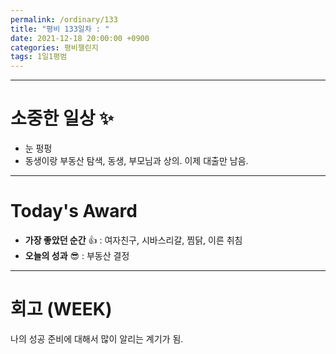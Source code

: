 ```yaml
---
permalink: /ordinary/133
title: "평비 133일차 : "
date: 2021-12-18 20:00:00 +0900
categories: 평비챌린지
tags: 1일1평범
---
```


---
# 소중한 일상 ✨
- 눈 펑펑
- 동생이랑 부동산 탐색, 동생, 부모님과 상의. 이제 대출만 남음.

---
# Today's Award
- **가장 좋았던 순간** 👍 : 여자친구, 시바스리갈, 찜닭, 이른 취침
- **오늘의 성과** 😎 : 부동산 결정

---
# 회고 (WEEK)
나의 성공 준비에 대해서 많이 알리는 계기가 됨.